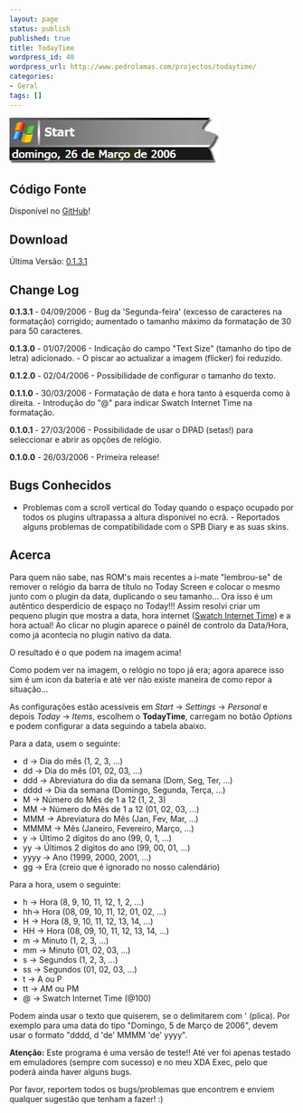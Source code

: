 ```yaml
---
layout: page
status: publish
published: true
title: TodayTime
wordpress_id: 40
wordpress_url: http://www.pedrolamas.com/projectos/todaytime/
categories:
- Geral
tags: []
---
```

![TodayTime Main Window](wp-content/uploads/2007/12/todaytimemain.png)

Código Fonte
------------

Disponível no [GitHub](https://github.com/PedroLamas/TodayTime)!

Download
--------

Última Versão: [0.1.3.1](wp-content/uploads/2007/12/todaytimecab_0131.zip "TodayTime 0.1.3.1")

Change Log
----------

**0.1.3.1** - 04/09/2006 - Bug da 'Segunda-feira' (excesso de caracteres na formatação) corrigido; aumentado o tamanho máximo da formatação de 30 para 50 caracteres.

**0.1.3.0** - 01/07/2006 - Indicação do campo "Text Size" (tamanho do tipo de letra) adicionado. - O piscar ao actualizar a imagem (flicker) foi reduzido.

**0.1.2.0** - 02/04/2006 - Possibilidade de configurar o tamanho do texto.

**0.1.1.0** - 30/03/2006 - Formatação de data e hora tanto à esquerda como à direita. - Introdução do "@" para indicar Swatch Internet Time na formatação.

**0.1.0.1** - 27/03/2006 - Possibilidade de usar o DPAD (setas!) para seleccionar e abrir as opções de relógio.

**0.1.0.0** - 26/03/2006 - Primeira release!

Bugs Conhecidos
---------------

- Problemas com a scroll vertical do Today quando o espaço ocupado por todos os plugins ultrapassa a altura disponível no ecrã. - Reportados alguns problemas de compatibilidade com o SPB Diary e as suas skins.

Acerca
------

Para quem não sabe, nas ROM's mais recentes a i-mate "lembrou-se" de remover o relógio da barra de título no Today Screen e colocar o mesmo junto com o plugin da data, duplicando o seu tamanho... Ora isso é um autêntico desperdício de espaço no Today!!! Assim resolvi criar um pequeno plugin que mostra a data, hora internet ([Swatch Internet Time](http://www.swatch.com/internettime)) e a hora actual! Ao clicar no plugin aparece o painél de controlo da Data/Hora, como já acontecia no plugin nativo da data.

O resultado é o que podem na imagem acima!

Como podem ver na imagem, o relógio no topo já era; agora aparece isso sim é um icon da bateria e até ver não existe maneira de como repor a situação...

As configurações estão acessíveis em *Start* -\> *Settings* -\> *Personal* e depois *Today* -\> *Items*, escolhem o **TodayTime**, carregam no botão *Options* e podem configurar a data seguindo a tabela abaixo.

Para a data, usem o seguinte:

-   d -\> Dia do mês (1, 2, 3, ...)
-   dd -\> Dia do mês (01, 02, 03, ...)
-   ddd -\> Abreviatura do dia da semana (Dom, Seg, Ter, ...)
-   dddd -\> Dia da semana (Domingo, Segunda, Terça, ...)
-   M -\> Número do Mês de 1 a 12 (1, 2, 3)
-   MM -\> Número do Mês de 1 a 12 (01, 02, 03, ...)
-   MMM -\> Abreviatura do Mês (Jan, Fev, Mar, ...)
-   MMMM -\> Mês (Janeiro, Fevereiro, Março, ...)
-   y -\> Último 2 dígitos do ano (99, 0, 1, ...)
-   yy -\> Últimos 2 dígitos do ano (99, 00, 01, ...)
-   yyyy -\> Ano (1999, 2000, 2001, ...)
-   gg -\> Era (creio que é ignorado no nosso calendário)

Para a hora, usem o seguinte:

-   h -\> Hora (8, 9, 10, 11, 12, 1, 2, ...)
-   hh-\> Hora (08, 09, 10, 11, 12, 01, 02, ...)
-   H -\> Hora (8, 9, 10, 11, 12, 13, 14, ...)
-   HH -\> Hora (08, 09, 10, 11, 12, 13, 14, ...)
-   m -\> Minuto (1, 2, 3, ...)
-   mm -\> Minuto (01, 02, 03, ...)
-   s -\> Segundos (1, 2, 3, ...)
-   ss -\> Segundos (01, 02, 03, ...)
-   t -\> A ou P
-   tt -\> AM ou PM
-   @ -\> Swatch Internet Time (@100)

Podem ainda usar o texto que quiserem, se o delimitarem com ' (plica). Por exemplo para uma data do tipo "Domingo, 5 de Março de 2006", devem usar o formato "dddd, d 'de' MMMM 'de' yyyy".

**Atenção:** Este programa é uma versão de teste!! Até ver foi apenas testado em emuladores (sempre com sucesso) e no meu XDA Exec, pelo que poderá ainda haver alguns bugs.

Por favor, reportem todos os bugs/problemas que encontrem e enviem qualquer sugestão que tenham a fazer! :)
